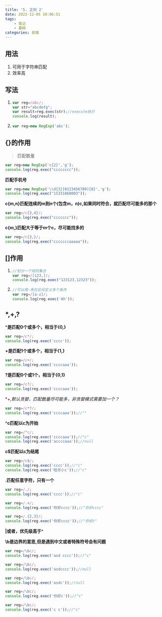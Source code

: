 ```yaml
---
title: '5. 正则 2'
date: 2022-12-05 10:06:51
tags: 
    - 笔记
    - 基础
categories: 前端
---
```


## 用法

1. 可用于字符串匹配
2. 效率高

## 写法

1. ```javascript
   var reg=/abc/;
   var str="abcdefg";
   var result=reg.exec(str);//execute执行
   console.log(result);
   ```
2. ```javascript
   var reg=new RegExp('abc');
   ```

## {}的作用

> 匹配数量

```javascript
var reg=new RegExp('c{2}','g');
console.log(reg.exec("cccccccc"));
```

**匹配手机号**

```javascript
var reg=new RegExp('\\d{3}[0123456789]{8}','g');
console.log(reg.exec("15331860803"));
```

**c{m,n}匹配连续的m到n个(包含m，n)c,如果同时符合，就匹配尽可能多的那个**

```javascript
var reg=/c{3,4}/;
console.log(reg.exec("ccccccc"));
```

**c{m,}匹配大于等于m个c，尽可能找多的**

```javascript
var reg=/c{3,}/;
console.log(reg.exec("cccccccaaaaa"));
```

## []作用

1. ```javascript
   //划分一个规则集合
   var reg=/[123,]/;
   console.log(reg.exec("123123,12323"));
   ```
2. ```javascript
   //可以用-来在区间定义多个条件
   var reg=/[a-z]/;
   console.log(reg.exec('Ah'));
   ```

## *,+,?

***是匹配0个或多个，相当于{0,}**

```javascript
var reg=/c*/;
console.log(reg.exec('cccc'));
```

**+是匹配1个或多个，相当于{1,}**

```javascript
var reg=/c+/;
console.log(reg.exec('ccccaaa'));
```

**?是匹配0个或1个，相当于{0,1}**

```javascript
var reg=/c?/;
console.log(reg.exec('ccccaaa'));
```

**+,*默认贪婪，匹配数量尽可能多，非贪婪模式需要加一个？**

```javascript
var reg=/c*?/;
console.log(reg.exec('ccccaaa'));//""
```

**^c匹配以c为开始**

```javascript
var reg=/^c/;
console.log(reg.exec('ccccaaa'));//"c"
console.log(reg.exec('accccaaa'));//null
```

**c$匹配以c为结尾**

```javascript
var reg=/c$/;
console.log(reg.exec('cccc'));//"c"
console.log(reg.exec('旺仔小c'));//"c"
```

**.匹配任意字符，只有一个**

```javascript
var reg=/./;
console.log(reg.exec('cccc'));//"c"

var reg=/.+/;
console.log(reg.exec('你好cccc'));//"你好cccc"

var reg=/.{2,3}/;
console.log(reg.exec('你好cccc'));//"你好c"
```

**|或者，优先级高于^**

**\b是边界的意思,但是遇到中文或者特殊符号会有问题**

```javascript
var reg=/\bc/;
console.log(reg.exec('asd cccc'));//"c"

var reg=/\bc/;
console.log(reg.exec('asdcccc'));//null

var reg=/\bc/;
console.log(reg.exec('asdc'));//null

var reg=/\bc/;
console.log(reg.exec('你好c'));//"c"

var reg=/\bc/;
console.log(reg.exec('c c'));//"c"
```
